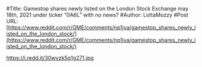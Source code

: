 #Title: Gamestop shares newly listed on the London Stock Exchange may 18th, 2021 under ticker “0A6L” with no news?
#Author: LottaMozzy
#Post URL: [https://www.reddit.com/r/GME/comments/np1iva/gamestop_shares_newly_listed_on_the_london_stock/](https://www.reddit.com/r/GME/comments/np1iva/gamestop_shares_newly_listed_on_the_london_stock/)


https://i.redd.it/30wvzk5q1g271.jpg